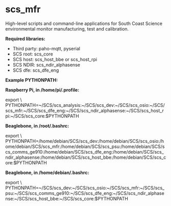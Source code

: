 # scs_mfr
High-level scripts and command-line applications for South Coast Science environmental monitor manufacturing, test and calibration.

**Required libraries:** 

* Third party: paho-mqtt, pyserial
* SCS root: scs_core
* SCS host: scs_host_bbe or scs_host_rpi
* SCS NDIR: scs_ndir_alphasense
* SCS dfe: scs_dfe_eng


**Example PYTHONPATH:**

**Raspberry Pi, in /home/pi/.profile:**

export \\
PYTHONPATH=\~/SCS/scs_analysis:\~/SCS/scs_dev:\~/SCS/scs_osio:\~/SCS/scs_mfr:\~/SCS/scs_dfe_eng:\~/SCS/scs_ndir_alphasense:\~/SCS/scs_host_rpi:\~/SCS/scs_core:$PYTHONPATH


**Beaglebone, in /root/.bashrc:**

export \\
PYTHONPATH=/home/debian/SCS/scs_dev:/home/debian/SCS/scs_osio:/home/debian/SCS/scs_mfr:/home/debian/SCS/scs_psu:/home/debian/SCS/scs_comms_ge910:/home/debian/SCS/scs_dfe_eng:/home/debian/SCS/scs_ndir_alphasense:/home/debian/SCS/scs_host_bbe:/home/debian/SCS/scs_core:$PYTHONPATH


**Beaglebone, in /home/debian/.bashrc:**

export \\
PYTHONPATH=\~/SCS/scs_dev:\~/SCS/scs_osio:\~/SCS/scs_mfr:\~/SCS/scs_psu:\~/SCS/scs_comms_ge910:\~/SCS/scs_dfe_eng:\~/SCS/scs_ndir_alphasense:\~/SCS/scs_host_bbe:\~/SCS/scs_core:$PYTHONPATH
